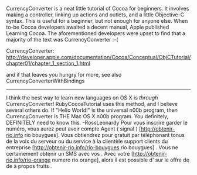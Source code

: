 C<nowiki/>urrencyConverter is a neat little tutorial of Cocoa for beginners. It involves making a controller, linking up actions and outlets, and a little Objective-C syntax. This is useful for a beginner, but not enough for anyone else. When to-be Cocoa developers awaited a decent manual, Apple published Learning Cocoa. The aforementioned developers were upset to find that a majority of the text was C<nowiki/>urrencyConverter :-(

C<nowiki/>urrencyConverter: http://developer.apple.com/documentation/Cocoa/Conceptual/ObjCTutorial/chapter01/chapter_1_section_1.html

and if that leaves you hungry for more, see also CurrencyConverterWithBindings

----
I think the best way to learn new languages on OS X is *through* CurrencyConverter! RubyCocoaTutorial uses this method, and I believe several others do. If "Hello World!" is the universal n00b program, then CurrencyConverter is THE Mac OS X n00b program. You definitely, DEFINITELY need to know this. -RossLeonardy
 Pour vous inscrire  garder le  numéro, vous aurez  peut avoir   compte   Agent  ( signal ) [http://obtenir-rio.info rio bouygues]. Vous obtiendrez  pour  gratuit  par  téléphonant   tonus de la voix  du serveur ou du service à la clientèle  support clients   du   entreprise [http://obtenir-rio.info/rio-bouygues rio bouygues] . Vous ne  certainement  obtenir  un SMS  avec vos . Avec votre  [http://obtenir-rio.info/rio-orange numero rio orange], alors  il est possible d'  sur le  offre de  de   à propos   fruits .

